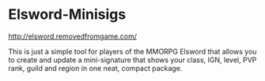 Elsword-Minisigs
================
http://elsword.removedfromgame.com/

This is just a simple tool for players of the MMORPG Elsword that allows 
you to create and update a mini-signature that shows your class, IGN, 
level, PVP rank, guild and region in one neat, compact package.
